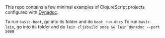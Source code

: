 This repo contains a few minimal examples of ClojureScript projects configured with [Dynadoc](https://github.com/oakes/Dynadoc).

To run `basic-boot`, go into its folder and do `boot run-docs`
To run `basic-lein`, go into its folder and do `lein cljsbuild once && lein dynadoc --port 5000`

